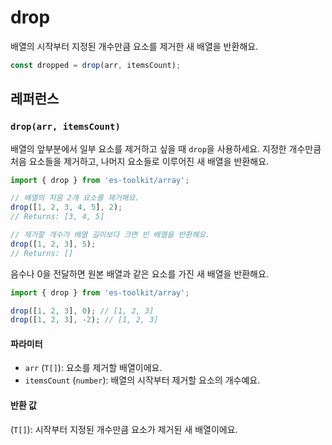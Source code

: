 # drop

배열의 시작부터 지정된 개수만큼 요소를 제거한 새 배열을 반환해요.

```typescript
const dropped = drop(arr, itemsCount);
```

## 레퍼런스

### `drop(arr, itemsCount)`

배열의 앞부분에서 일부 요소를 제거하고 싶을 때 `drop`을 사용하세요. 지정한 개수만큼 처음 요소들을 제거하고, 나머지 요소들로 이루어진 새 배열을 반환해요.

```typescript
import { drop } from 'es-toolkit/array';

// 배열의 처음 2개 요소를 제거해요.
drop([1, 2, 3, 4, 5], 2);
// Returns: [3, 4, 5]

// 제거할 개수가 배열 길이보다 크면 빈 배열을 반환해요.
drop([1, 2, 3], 5);
// Returns: []
```

음수나 0을 전달하면 원본 배열과 같은 요소를 가진 새 배열을 반환해요.

```typescript
import { drop } from 'es-toolkit/array';

drop([1, 2, 3], 0); // [1, 2, 3]
drop([1, 2, 3], -2); // [1, 2, 3]
```

#### 파라미터

- `arr` (`T[]`): 요소를 제거할 배열이에요.
- `itemsCount` (`number`): 배열의 시작부터 제거할 요소의 개수예요.

#### 반환 값

(`T[]`): 시작부터 지정된 개수만큼 요소가 제거된 새 배열이에요.